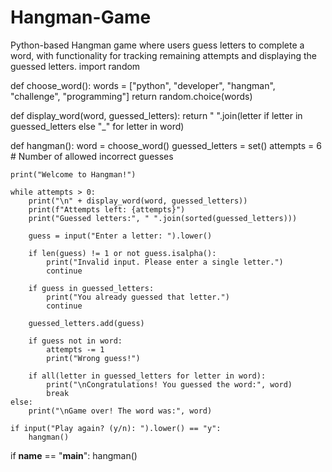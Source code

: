 # Hangman-Game
 Python-based Hangman game where users guess letters to complete a word, with functionality for tracking remaining attempts and displaying the guessed letters.
 import random

def choose_word():
    words = ["python", "developer", "hangman", "challenge", "programming"]
    return random.choice(words)

def display_word(word, guessed_letters):
    return " ".join(letter if letter in guessed_letters else "_" for letter in word)

def hangman():
    word = choose_word()
    guessed_letters = set()
    attempts = 6  # Number of allowed incorrect guesses
    
    print("Welcome to Hangman!")
    
    while attempts > 0:
        print("\n" + display_word(word, guessed_letters))
        print(f"Attempts left: {attempts}")
        print("Guessed letters:", " ".join(sorted(guessed_letters)))
        
        guess = input("Enter a letter: ").lower()
        
        if len(guess) != 1 or not guess.isalpha():
            print("Invalid input. Please enter a single letter.")
            continue
        
        if guess in guessed_letters:
            print("You already guessed that letter.")
            continue
        
        guessed_letters.add(guess)
        
        if guess not in word:
            attempts -= 1
            print("Wrong guess!")
        
        if all(letter in guessed_letters for letter in word):
            print("\nCongratulations! You guessed the word:", word)
            break
    else:
        print("\nGame over! The word was:", word)
    
    if input("Play again? (y/n): ").lower() == "y":
        hangman()

if __name__ == "__main__":
    hangman()


